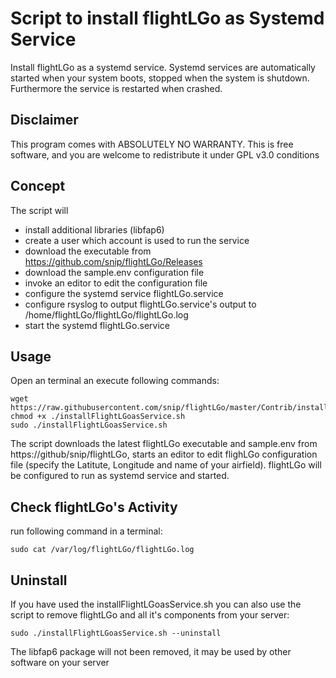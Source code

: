 # Script to install flightLGo as Systemd Service

Install flightLGo as a systemd service.
Systemd services are automatically started when your system boots, stopped when the system is shutdown. Furthermore the service is restarted when crashed.

## Disclaimer

This program comes with ABSOLUTELY NO WARRANTY.
This is free software, and you are welcome to redistribute it under GPL v3.0 conditions

## Concept

The script will 
- install additional libraries (libfap6)
- create a user which account is used to run the service
- download the executable from https://github.com/snip/flightLGo/Releases
- download the sample.env configuration file
- invoke an editor to edit the configuration file
- configure the systemd service flightLGo.service
- configure rsyslog to output flightLGo.service's output to /home/flightLGo/flightLGo/flightLGo.log
- start the systemd flightLGo.service

## Usage

Open an terminal an execute following commands:

```
wget https://raw.githubusercontent.com/snip/flightLGo/master/Contrib/installFlightLGoasService.sh
chmod +x ./installFlightLGoasService.sh
sudo ./installFlightLGoasService.sh
```

The script downloads the latest flightLGo executable and sample.env from https://github/snip/flightLGo, 
starts an editor to edit flighLGo configuration file (specify the Latitute, Longitude and name of your airfield).
flightLGo will be configured to run as systemd service and started. 

## Check flightLGo's Activity

run following command in a terminal:

```
sudo cat /var/log/flightLGo/flightLGo.log
```


## Uninstall

If you have used the installFlightLGoasService.sh you can also use the script to remove flightLGo and all it's components from your server:

```
sudo ./installFlightLGoasService.sh --uninstall
```

The libfap6 package will not been removed, it may be used by other software on your server 
